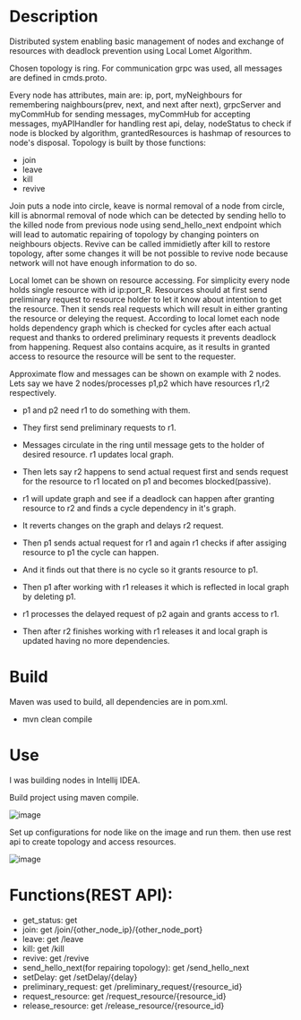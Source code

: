 # Description
Distributed system enabling basic management of nodes and exchange of resources with deadlock prevention using Local Lomet Algorithm.

Chosen topology is ring. For communication grpc was used, all messages are defined in cmds.proto.

Every node has attributes, main are: ip, port, myNeighbours for remembering naighbours(prev, next, and next after next), grpcServer and myCommHub for sending messages, myCommHub for accepting messages, myAPIHandler for handling rest api, delay, nodeStatus to check if node is blocked by
algorithm, grantedResources is hashmap of resources to node's disposal.
Topology is built by those functions:
* join
* leave
* kill
* revive

Join puts a node into circle, keave is normal removal of a node from circle, kill is abnormal removal of node which can be detected by sending hello to the killed node from previous node using send_hello_next
endpoint which will lead to automatic repairing of topology by changing pointers on neighbours objects. Revive can be called immidietly after kill to restore topology, after some changes it will be not possible
to revive node because network will not have enough information to do so.

Local lomet can be shown on resource accessing. For simplicity every node holds single resource with id ip:port_R. Resources should at first send preliminary request to resource holder to let it know about intention
to get the resource. Then it sends real requests which will result in either granting the resource or deleying the request. According to local lomet each node holds dependency graph which is checked for
cycles after each actual request and thanks to ordered preliminary requests it prevents deadlock from happening. Request also contains acquire, as it results in granted access to resource the resource will be sent
to the requester.

Approximate flow and messages can be shown on example with 2 nodes. Lets say we have 2 nodes/processes p1,p2 which have resources r1,r2 respectively.

* p1 and p2 need r1 to do something with them.

* They first send preliminary requests to r1.

* Messages circulate in the ring until message gets to the holder of desired resource. r1 updates local graph.

* Then lets say r2 happens to send actual request first and sends request for the resource to r1 located on p1 and becomes blocked(passive).

* r1 will update graph and see if a deadlock can happen after granting resource to r2 and finds a cycle dependency in it's graph.

* It reverts changes on the graph and delays r2 request.

* Then p1 sends actual request for r1 and again r1 checks if after assiging resource to p1 the cycle can happen.

* And it finds out that there is no cycle so it grants resource to p1.

* Then p1 after working with r1 releases it which is reflected in local graph by deleting p1.

* r1 processes the delayed request of p2 again and grants access to r1.

* Then after r2 finishes working with r1 releases it and local graph is updated having no more dependencies.

# Build
Maven was used to build, all dependencies are in pom.xml.
* mvn clean compile

# Use
I was building nodes in Intellij IDEA.

Build project using maven compile.

![image](https://github.com/user-attachments/assets/b3c9cf62-859d-4ac8-af11-54d103c1c42f)

Set up configurations for node like on the image and run them. then use rest api to create topology and access resources.

![image](https://github.com/user-attachments/assets/31200cad-1852-4318-afca-df46abbe6d9f)

# Functions(REST API):
* get_status: get
* join: get /join/{other_node_ip}/{other_node_port}
* leave: get /leave
* kill: get /kill
* revive: get /revive
* send_hello_next(for repairing topology): get /send_hello_next
* setDelay: get /setDelay/{delay}
* preliminary_request: get /preliminary_request/{resource_id}
* request_resource: get /request_resource/{resource_id}
* release_resource: get /release_resource/{resource_id}

